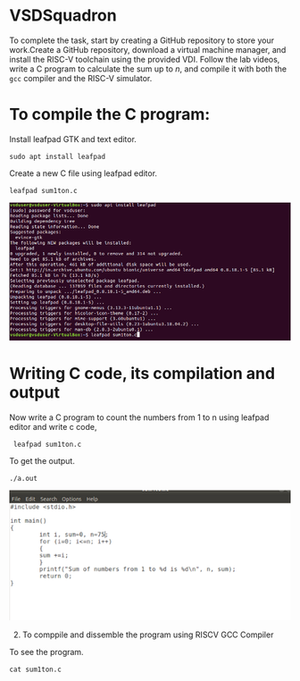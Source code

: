 # VSDSquadron
To complete the task, start by creating a GitHub repository to store your work.Create a GitHub repository, download a virtual machine manager, and install the RISC-V toolchain using the provided VDI. Follow the lab videos, write a C program to calculate the sum up to *n*, and compile it with both the `gcc` compiler and the RISC-V simulator.

<h1>To compile the C program:</h1>
Install leafpad GTK and text editor.
<l></l>

```
sudo apt install leafpad
```
Create a new C file using leafpad editor.
```
leafpad sum1ton.c
```
![Image Alt](https://github.com/Sathyan-ediga/VSDSquadron/blob/b21ab2a365d4fd93cbd357a12811d7458fc3f949/1.png)
<h1>Writing C code, its compilation and output</h1>
Now write a C program  to count the numbers from 1 to n using leafpad editor  and write c code,

```
 leafpad sum1ton.c
 ```

To get the output.
 ```
 ./a.out
 ```
![Image Alt](https://github.com/Sathyan-ediga/VSDSquadron/blob/main/2.png)

2. To comppile and dissemble the program using RISCV GCC Compiler

To see the program.

 ```
cat sum1ton.c
 ```
 
